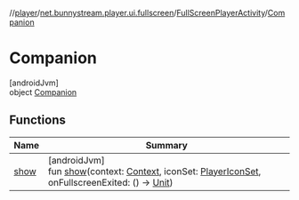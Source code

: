 //[player](../../../../index.md)/[net.bunnystream.player.ui.fullscreen](../../index.md)/[FullScreenPlayerActivity](../index.md)/[Companion](index.md)

# Companion

[androidJvm]\
object [Companion](index.md)

## Functions

| Name | Summary |
|---|---|
| [show](show.md) | [androidJvm]<br>fun [show](show.md)(context: [Context](https://developer.android.com/reference/kotlin/android/content/Context.html), iconSet: [PlayerIconSet](../../../net.bunnystream.player.model/-player-icon-set/index.md), onFullscreenExited: () -&gt; [Unit](https://kotlinlang.org/api/latest/jvm/stdlib/kotlin-stdlib/kotlin/-unit/index.html)) |
